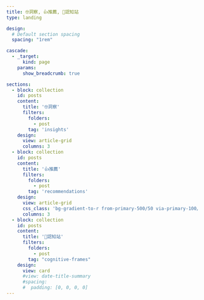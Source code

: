 ```yaml
---
title: 🤓洞察, 👍推薦, 🧠認知站
type: landing

design:
  # Default section spacing
  spacing: "1rem"

cascade:
  - _target:
      kind: page
    params:
      show_breadcrumb: true

sections:
  - block: collection
    id: posts
    content:
      title: '🤓洞察'
      filters:
        folders:
          - post
        tag: 'insights'
    design:
      view: article-grid
      columns: 3
  - block: collection
    id: posts
    content:
      title: '👍推薦'
      filters:
        folders:
          - post
        tag: 'recommendations'
    design:
      view: article-grid
      css_class: 'bg-gradient-to-r from-primary-500/50 via-primary-100/10 to-primary-500/50 dark:bg-gradient-to-r dark:via-primary-900/90'
      columns: 3
  - block: collection
    id: posts
    content:
      title: '🧠認知站'
      filters:
        folders:
          - post
        tag: "cognitive-frames"
    design:
      view: card
      #view: date-title-summary
      #spacing:
      #  padding: [0, 0, 0, 0]
---
```

